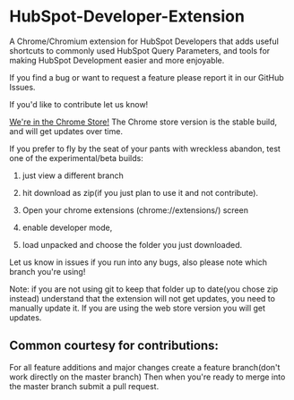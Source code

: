 # HubSpot-Developer-Extension
A Chrome/Chromium extension for HubSpot Developers that adds useful shortcuts to commonly used HubSpot Query Parameters, and tools for making HubSpot Development easier and more enjoyable.

If you find a bug or want to request a feature please report it in our GitHub Issues.

If you'd like to contribute let us know!

[We're in the Chrome Store!](https://chrome.google.com/webstore/detail/hubspot-developer-extensi/gebemkdecnlgbcanplbgdpcffpdnfdfo?hl=en-US&gl=US)
The Chrome store version is the stable build, and will get updates over time.

If you prefer to fly by the seat of your pants with wreckless abandon, test one of the experimental/beta builds:

1. just view a different branch
2. hit download as zip(if you just plan to use it and not contribute).

3. Open your chrome extensions (chrome://extensions/) screen
4. enable developer mode,
5. load unpacked and choose the folder you just downloaded.

Let us know in issues if you run into any bugs, also please note which branch you're using!

Note: if you are not using git to keep that folder up to date(you chose zip instead) understand that the extension will not get updates, you need to manually update it. If you are using the web store version you will get updates.

## Common courtesy for contributions:

For all feature additions and major changes create a feature branch(don't work directly on the master branch)
Then when you're ready to merge into the master branch submit a pull request.
